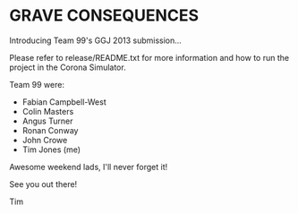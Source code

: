 GRAVE CONSEQUENCES
==================

Introducing Team 99's GGJ 2013 submission...

Please refer to release/README.txt for more information and how to run the project in the Corona Simulator.

Team 99 were:

 - Fabian Campbell-West
 - Colin Masters
 - Angus Turner
 - Ronan Conway
 - John Crowe
 - Tim Jones (me)

Awesome weekend lads, I'll never forget it!

See you out there!

Tim

